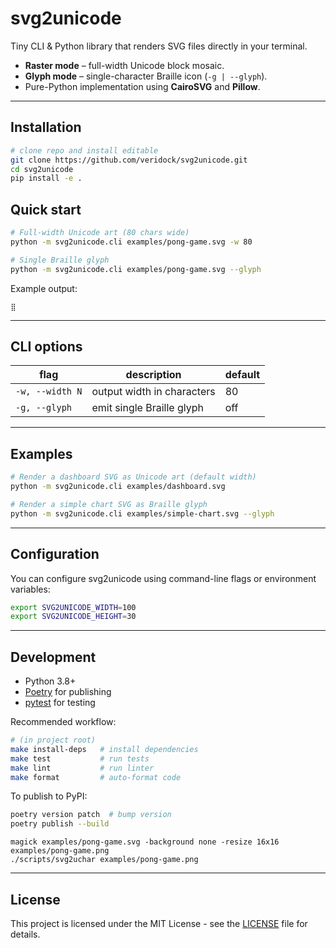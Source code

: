 # svg2unicode

Tiny CLI & Python library that renders SVG files directly in your terminal.

- **Raster mode** – full-width Unicode block mosaic.
- **Glyph mode**  – single-character Braille icon (`-g | --glyph`).
- Pure-Python implementation using **CairoSVG** and **Pillow**.

---

## Installation
```bash
# clone repo and install editable
git clone https://github.com/veridock/svg2unicode.git
cd svg2unicode
pip install -e .
```

## Quick start
```bash
# Full-width Unicode art (80 chars wide)
python -m svg2unicode.cli examples/pong-game.svg -w 80

# Single Braille glyph
python -m svg2unicode.cli examples/pong-game.svg --glyph
```

Example output:
```
⣿
```

---

## CLI options
| flag            | description                   | default |
|-----------------|-------------------------------|---------|
| `-w, --width N` | output width in characters    | 80      |
| `-g, --glyph`   | emit single Braille glyph     | off     |

---

## Examples

```bash
# Render a dashboard SVG as Unicode art (default width)
python -m svg2unicode.cli examples/dashboard.svg

# Render a simple chart SVG as Braille glyph
python -m svg2unicode.cli examples/simple-chart.svg --glyph
```

---

## Configuration

You can configure svg2unicode using command-line flags or environment variables:

```bash
export SVG2UNICODE_WIDTH=100
export SVG2UNICODE_HEIGHT=30
```

---

## Development

- Python 3.8+
- [Poetry](https://python-poetry.org/) for publishing
- [pytest](https://pytest.org/) for testing

Recommended workflow:
```bash
# (in project root)
make install-deps   # install dependencies
make test           # run tests
make lint           # run linter
make format         # auto-format code
```

To publish to PyPI:
```bash
poetry version patch  # bump version
poetry publish --build
```


```caddyfile
magick examples/pong-game.svg -background none -resize 16x16 examples/pong-game.png
./scripts/svg2uchar examples/pong-game.png
```
---

## License

This project is licensed under the MIT License - see the [LICENSE](LICENSE) file for details.